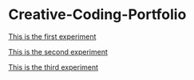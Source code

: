 # Creative-Coding-Portfolio

[This is the first experiment](experiment1.md)

[This is the second experiment](experiment2.md)

[This is the third experiment](experiment3.md)

